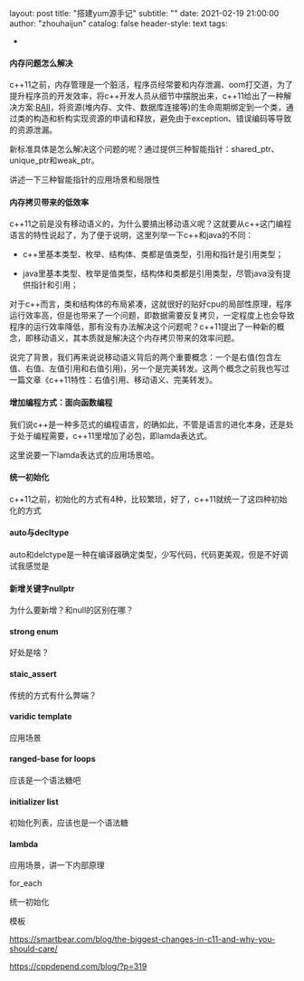



layout:   post
title:   "搭建yum源手记"
subtitle:  ""
date:    2021-02-19 21:00:00
author:   "zhouhaijun"
catalog: false
header-style: text
tags:

 - 



#### 内存问题怎么解决

​	c++11之前，内存管理是一个脏活，程序员经常要和内存泄漏、oom打交道，为了提升程序员的开发效率，将c++开发人员从细节中摆脱出来，c++11给出了一种解决方案:[RAII](https://en.cppreference.com/w/cpp/language/raii)，将资源(堆内存、文件、数据库连接等)的生命周期绑定到一个类，通过类的构造和析构实现资源的申请和释放，避免由于exception、错误编码等导致的资源泄漏。

​	新标准具体是怎么解决这个问题的呢？通过提供三种智能指针：shared_ptr、unique_ptr和weak_ptr。

讲述一下三种智能指针的应用场景和局限性





#### 内存拷贝带来的低效率

​	c++11之前是没有移动语义的，为什么要搞出移动语义呢？这就要从c++这门编程语言的特性说起了，为了便于说明，这里列举一下c++和java的不同：	

- c++里基本类型、枚举、结构体、类都是值类型，引用和指针是引用类型；

- java里基本类型、枚举是值类型，结构体和类都是引用类型，尽管java没有提供指针和引用；

​	对于c++而言，类和结构体的布局紧凑，这就很好的贴好cpu的局部性原理，程序运行效率高，但是也带来了一个问题，即数据需要反复拷贝，一定程度上也会导致程序的运行效率降低，那有没有办法解决这个问题呢？c++11提出了一种新的概念，即移动语义，其本质就是解决这个内存拷贝带来的效率问题。

​	说完了背景，我们再来说说移动语义背后的两个重要概念：一个是右值(包含左值、右值、左值引用和右值引用)，另一个是完美转发。这两个概念之前我也写过一篇文章《c++11特性：右值引用、移动语义、完美转发》。



#### 增加编程方式：面向函数编程

我们说c++是一种多范式的编程语言，的确如此，不管是语言的进化本身，还是处于处于编程需要，c++11里增加了必包，即lamda表达式。

这里说要一下lamda表达式的应用场景哈。



#### 统一初始化

c++11之前，初始化的方式有4种，比较繁琐，好了，c++11就统一了这四种初始化的方式



#### auto与decltype

auto和delctype是一种在编译器确定类型，少写代码，代码更美观，但是不好调试我感觉是



#### 新增关键字nullptr

为什么要新增？和null的区别在哪？



#### strong enum

 好处是啥？



#### staic_assert

传统的方式有什么弊端？



#### varidic template

应用场景



#### ranged-base for loops

应该是一个语法糖吧



#### initializer list

初始化列表，应该也是一个语法糖



#### lambda

应用场景，讲一下内部原理





for_each

统一初始化

模板

https://smartbear.com/blog/the-biggest-changes-in-c11-and-why-you-should-care/

https://cppdepend.com/blog/?p=319